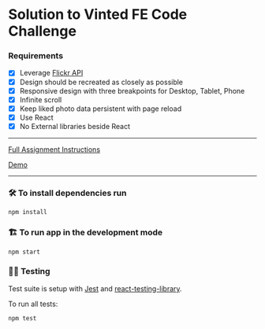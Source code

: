 # Solution to Vinted FE Code Challenge

### Requirements

- [x] Leverage [Flickr API](https://www.flickr.com/services/api/flickr.photos.getRecent.html)
- [x] Design should be recreated as closely as possible
- [x] Responsive design with three breakpoints for Desktop, Tablet, Phone
- [x] Infinite scroll
- [x] Keep liked photo data persistent with page reload
- [x] Use React
- [x] No External libraries beside React

---
  
[Full Assignment Instructions](https://gist.github.com/vintedEngineering/c838e906ecc25a52fe91c4a8a11e2916)

[Demo](https://maxie-max.github.io/vinted-fe-code-challenge/)

---

### 🛠 To install dependencies run

```
npm install
```

### 🏗 To run app in the development mode

```
npm start
```

### 👩‍🔬 Testing

Test suite is setup with [Jest](https://jestjs.io) and [react-testing-library](https://github.com/kentcdodds/react-testing-library).

To run all tests:

```bash
npm test
```
